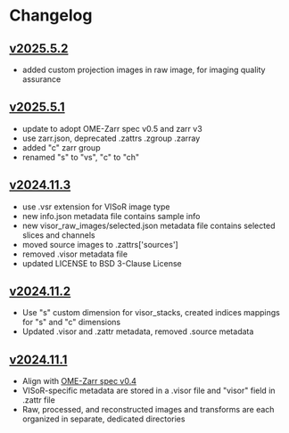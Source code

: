 # Changelog

<!-- format ref: https://github.com/vweevers/common-changelog -->
## [v2025.5.2]

- added custom projection images in raw image, for imaging quality assurance

[v2025.5.2]: https://github.com/visor-tech/visor-data-schema/releases/tag/v2025.5.2

## [v2025.5.1]

- update to adopt OME-Zarr spec v0.5 and zarr v3
- use zarr.json, deprecated .zattrs .zgroup .zarray
- added "c" zarr group
- renamed "s" to "vs", "c" to "ch"

[v2025.5.1]: https://github.com/visor-tech/visor-data-schema/releases/tag/v2025.5.1


## [v2024.11.3]

- use .vsr extension for VISoR image type
- new info.json metadata file contains sample info
- new visor_raw_images/selected.json metadata file contains selected slices and channels
- moved source images to .zattrs['sources']
- removed .visor metadata file
- updated LICENSE to BSD 3-Clause License

[v2024.11.3]: https://github.com/visor-tech/visor-data-schema/releases/tag/v2024.11.3


## [v2024.11.2]

- Use "s" custom dimension for visor_stacks, created indices mappings for "s" and "c" dimensions
- Updated .visor and .zattr metadata, removed .source metadata

[v2024.11.2]: https://github.com/visor-tech/visor-data-schema/releases/tag/v2024.11.2


## [v2024.11.1]

- Align with [OME-Zarr spec v0.4](https://ngff.openmicroscopy.org/0.4/index.html)
- VISoR-specific metadata are stored in a .visor file and "visor" field in .zattr file
- Raw, processed, and reconstructed images and transforms are each organized in separate, dedicated directories

[v2024.11.1]: https://github.com/visor-tech/visor-data-schema/releases/tag/v2024.11.1
